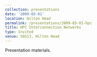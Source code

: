 ```yaml
---
collection: presentations
date: '2009-03-01'
location: Hilton Head
permalink: /presentations/2009-03-01-hpc
title: HPC Interconnection Networks
type: Invited
venue: SOS13, Hilton Head
---
```


Presentation materials.
